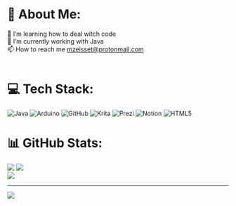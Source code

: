 # 💫 About Me:
🔭 I’m learning how to deal witch code<br>🌱 I’m currently working with Java<br>📫 How to reach me mzeisset@protonmail.com<br><br>


# 💻 Tech Stack:
![Java](https://img.shields.io/badge/java-%23ED8B00.svg?style=flat&logo=openjdk&logoColor=white) ![Arduino](https://img.shields.io/badge/-Arduino-00979D?style=flat&logo=Arduino&logoColor=white) ![GitHub](https://img.shields.io/badge/github-%23121011.svg?style=flat&logo=github&logoColor=white) ![Krita](https://img.shields.io/badge/Krita-203759?style=flat&logo=krita&logoColor=EEF37B) ![Prezi](https://img.shields.io/badge/Prezi-%23000000.svg?style=flat&logo=Prezi&logoColor=white) ![Notion](https://img.shields.io/badge/Notion-%23000000.svg?style=flat&logo=notion&logoColor=white) ![HTML5](https://img.shields.io/badge/html5-%23E34F26.svg?style=flat&logo=html5&logoColor=white)
# 📊 GitHub Stats:
![](https://github-readme-stats.vercel.app/api?username=Norinia&theme=tokyonight&hide_border=false&include_all_commits=false&count_private=false)
![](https://github-readme-streak-stats.herokuapp.com/?user=Norinia&theme=tokyonight&hide_border=false)<br/>
![](https://github-readme-stats.vercel.app/api/top-langs/?username=Norinia&theme=tokyonight&hide_border=false&include_all_commits=false&count_private=false&layout=compact)

---
[![](https://visitcount.itsvg.in/api?id=Norinia&icon=4&color=0)](https://visitcount.itsvg.in)

<!-- Proudly created with GPRM ( https://gprm.itsvg.in ) -->

